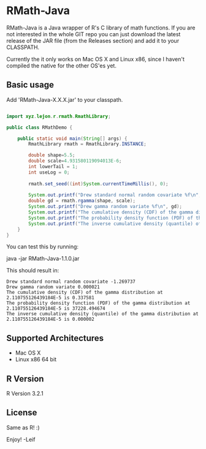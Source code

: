 RMath-Java
==========

RMath-Java is a Java wrapper of R's C library of math functions. If you are not interested in the whole GIT repo you can just download the latest release of the JAR file (from the Releases section) and add it to your CLASSPATH. 

Currently the it only works on Mac OS X and Linux x86, since I haven't compiled the native for the other OS'es yet.

## Basic usage 

Add 'RMath-Java-X.X.X.jar' to your classpath.
  
```java

import xyz.lejon.r.rmath.RmathLibrary;

public class RMathDemo {

	public static void main(String[] args) {
		RmathLibrary rmath = RmathLibrary.INSTANCE;

		double shape=5.5;
		double scale=4.931580119094013E-6;
		int lowerTail = 1;
		int useLog = 0; 
		
		rmath.set_seed((int)System.currentTimeMillis(), 0);
		
		System.out.printf("Drew standard normal random covariate %f\n", rmath.rnorm(0.0, 1.0));
		double gd = rmath.rgamma(shape, scale);
	    System.out.printf("Drew gamma random variate %f\n", gd);
	    System.out.printf("The cumulative density (CDF) of the gamma distribution at " + gd + " is %f\n", rmath.pgamma(gd,shape,scale,lowerTail,useLog));
	    System.out.printf("The probability density function (PDF) of the gamma distribution at " + gd + " is %f\n", rmath.dgamma(gd,shape,scale,useLog));
	    System.out.printf("The inverse cumulative density (quantile) of the gamma distribution at " + gd + " is %f\n", rmath.qgamma(gd, shape, scale,lowerTail,useLog));
	}
}
```

You can test this by running: 

java -jar RMath-Java-1.1.0.jar 


This should result in:

```
Drew standard normal random covariate -1.269737
Drew gamma random variate 0.000021
The cumulative density (CDF) of the gamma distribution at 2.110755126439184E-5 is 0.337581
The probability density function (PDF) of the gamma distribution at 2.110755126439184E-5 is 37228.494674
The inverse cumulative density (quantile) of the gamma distribution at 2.110755126439184E-5 is 0.000002
```

## Supported Architectures

* Mac OS X
* Linux x86 64 bit 

## R Version 

R Version 3.2.1

## License

Same as R! :)

Enjoy!
-Leif
  